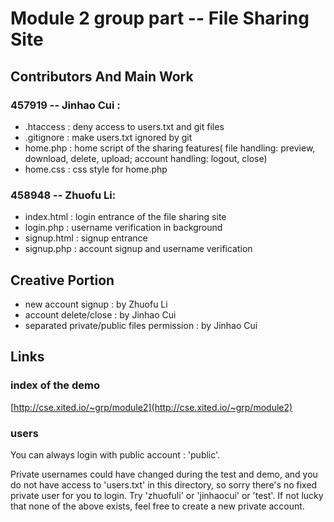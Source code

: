# Module 2 group part -- File Sharing Site
## Contributors And Main Work
### 457919 -- Jinhao Cui :
 - .htaccess : deny access to users.txt and git files
 - .gitignore : make users.txt ignored by git
 - home.php : home script of the sharing features( file handling: preview, download, delete, upload; account handling: logout, close)
 - home.css : css style for home.php
### 458948 -- Zhuofu Li:
 - index.html : login entrance of the file sharing site
 - login.php : username verification in background
 - signup.html : signup entrance
 - signup.php : account signup and username verification
## Creative Portion
 - new account signup : by Zhuofu Li
 - account delete/close : by Jinhao Cui
 - separated private/public files permission : by Jinhao Cui

## Links
### index of the demo
[http://cse.xited.io/~grp/module2](http://cse.xited.io/~grp/module2)
### users
You can always login with public account : 'public'.

Private usernames could have changed during the test and demo, and you do not have access to 'users.txt' in this directory, so sorry there's no fixed private user for you to login. Try 'zhuofuli' or 'jinhaocui' or 'test'. If not lucky that none of the above exists, feel free to create a new private account.